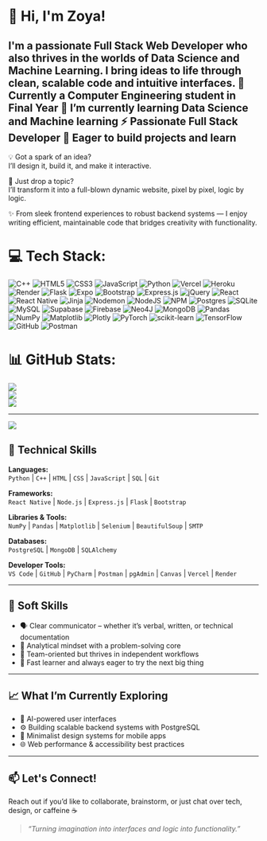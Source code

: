 # 👋 Hi, I'm Zoya!

I'm a passionate **Full Stack Web Developer** who also thrives in the worlds of **Data Science** and **Machine Learning**. I bring ideas to life through clean, scalable code and intuitive interfaces.
🔭 Currently a Computer Engineering student in Final Year
🌱 I’m currently learning Data Science and Machine learning 
⚡ Passionate Full Stack Developer
🚀 Eager to build projects and learn 
---

💡 Got a spark of an idea?  
I’ll design it, build it, and make it interactive.  

🎯 Just drop a topic?  
I’ll transform it into a full-blown dynamic website, pixel by pixel, logic by logic.

✨ From sleek frontend experiences to robust backend systems — I enjoy writing efficient, maintainable code that bridges creativity with functionality.


# 💻 Tech Stack:
![C++](https://img.shields.io/badge/c++-%2300599C.svg?style=for-the-badge&logo=c%2B%2B&logoColor=white) ![HTML5](https://img.shields.io/badge/html5-%23E34F26.svg?style=for-the-badge&logo=html5&logoColor=white) ![CSS3](https://img.shields.io/badge/css3-%231572B6.svg?style=for-the-badge&logo=css3&logoColor=white) ![JavaScript](https://img.shields.io/badge/javascript-%23323330.svg?style=for-the-badge&logo=javascript&logoColor=%23F7DF1E) ![Python](https://img.shields.io/badge/python-3670A0?style=for-the-badge&logo=python&logoColor=ffdd54) ![Vercel](https://img.shields.io/badge/vercel-%23000000.svg?style=for-the-badge&logo=vercel&logoColor=white) ![Heroku](https://img.shields.io/badge/heroku-%23430098.svg?style=for-the-badge&logo=heroku&logoColor=white) ![Render](https://img.shields.io/badge/Render-%46E3B7.svg?style=for-the-badge&logo=render&logoColor=white) ![Flask](https://img.shields.io/badge/flask-%23000.svg?style=for-the-badge&logo=flask&logoColor=white) ![Expo](https://img.shields.io/badge/expo-1C1E24?style=for-the-badge&logo=expo&logoColor=#D04A37) ![Bootstrap](https://img.shields.io/badge/bootstrap-%238511FA.svg?style=for-the-badge&logo=bootstrap&logoColor=white) ![Express.js](https://img.shields.io/badge/express.js-%23404d59.svg?style=for-the-badge&logo=express&logoColor=%2361DAFB) ![jQuery](https://img.shields.io/badge/jquery-%230769AD.svg?style=for-the-badge&logo=jquery&logoColor=white) ![React](https://img.shields.io/badge/react-%2320232a.svg?style=for-the-badge&logo=react&logoColor=%2361DAFB) ![React Native](https://img.shields.io/badge/react_native-%2320232a.svg?style=for-the-badge&logo=react&logoColor=%2361DAFB) ![Jinja](https://img.shields.io/badge/jinja-white.svg?style=for-the-badge&logo=jinja&logoColor=black) ![Nodemon](https://img.shields.io/badge/NODEMON-%23323330.svg?style=for-the-badge&logo=nodemon&logoColor=%BBDEAD) ![NodeJS](https://img.shields.io/badge/node.js-6DA55F?style=for-the-badge&logo=node.js&logoColor=white) ![NPM](https://img.shields.io/badge/NPM-%23CB3837.svg?style=for-the-badge&logo=npm&logoColor=white) ![Postgres](https://img.shields.io/badge/postgres-%23316192.svg?style=for-the-badge&logo=postgresql&logoColor=white) ![SQLite](https://img.shields.io/badge/sqlite-%2307405e.svg?style=for-the-badge&logo=sqlite&logoColor=white) ![MySQL](https://img.shields.io/badge/mysql-4479A1.svg?style=for-the-badge&logo=mysql&logoColor=white) ![Supabase](https://img.shields.io/badge/Supabase-3ECF8E?style=for-the-badge&logo=supabase&logoColor=white) ![Firebase](https://img.shields.io/badge/firebase-a08021?style=for-the-badge&logo=firebase&logoColor=ffcd34) ![Neo4J](https://img.shields.io/badge/Neo4j-008CC1?style=for-the-badge&logo=neo4j&logoColor=white) ![MongoDB](https://img.shields.io/badge/MongoDB-%234ea94b.svg?style=for-the-badge&logo=mongodb&logoColor=white) ![Pandas](https://img.shields.io/badge/pandas-%23150458.svg?style=for-the-badge&logo=pandas&logoColor=white) ![NumPy](https://img.shields.io/badge/numpy-%23013243.svg?style=for-the-badge&logo=numpy&logoColor=white) ![Matplotlib](https://img.shields.io/badge/Matplotlib-%23ffffff.svg?style=for-the-badge&logo=Matplotlib&logoColor=black) ![Plotly](https://img.shields.io/badge/Plotly-%233F4F75.svg?style=for-the-badge&logo=plotly&logoColor=white) ![PyTorch](https://img.shields.io/badge/PyTorch-%23EE4C2C.svg?style=for-the-badge&logo=PyTorch&logoColor=white) ![scikit-learn](https://img.shields.io/badge/scikit--learn-%23F7931E.svg?style=for-the-badge&logo=scikit-learn&logoColor=white) ![TensorFlow](https://img.shields.io/badge/TensorFlow-%23FF6F00.svg?style=for-the-badge&logo=TensorFlow&logoColor=white) ![GitHub](https://img.shields.io/badge/github-%23121011.svg?style=for-the-badge&logo=github&logoColor=white) ![Postman](https://img.shields.io/badge/Postman-FF6C37?style=for-the-badge&logo=postman&logoColor=white)
# 📊 GitHub Stats:
![](https://github-readme-stats.vercel.app/api?username=ZoyaMomin30&theme=neon&hide_border=false&include_all_commits=false&count_private=false)<br/>
![](https://nirzak-streak-stats.vercel.app/?user=ZoyaMomin30&theme=neon&hide_border=false)<br/>
![](https://github-readme-stats.vercel.app/api/top-langs/?username=ZoyaMomin30&theme=neon&hide_border=false&include_all_commits=false&count_private=false&layout=compact)

---
[![](https://visitcount.itsvg.in/api?id=ZoyaMomin30&icon=0&color=0)](https://visitcount.itsvg.in)

<!-- Proudly created with GPRM ( https://gprm.itsvg.in ) -->
## 🔧 Technical Skills

**Languages:**  
`Python` | `C++` | `HTML` | `CSS` | `JavaScript` | `SQL` | `Git`

**Frameworks:**  
`React Native` | `Node.js` | `Express.js` | `Flask` | `Bootstrap`

**Libraries & Tools:**  
`NumPy` | `Pandas` | `Matplotlib` | `Selenium` | `BeautifulSoup` | `SMTP`

**Databases:**  
`PostgreSQL` | `MongoDB` | `SQLAlchemy`

**Developer Tools:**  
`VS Code` | `GitHub` | `PyCharm` | `Postman` | `pgAdmin` | `Canvas` | `Vercel` | `Render`

---

## 🌱 Soft Skills

- 🗣️ Clear communicator – whether it’s verbal, written, or technical documentation  
- 🧠 Analytical mindset with a problem-solving core  
- 🤝 Team-oriented but thrives in independent workflows  
- 🚀 Fast learner and always eager to try the next big thing

---

## 📈 What I’m Currently Exploring

- 🧠 AI-powered user interfaces  
- ⚙️ Building scalable backend systems with PostgreSQL  
- 🎨 Minimalist design systems for mobile apps  
- 🌐 Web performance & accessibility best practices

---

## 📫 Let's Connect!

Reach out if you’d like to collaborate, brainstorm, or just chat over tech, design, or caffeine ☕  

> _“Turning imagination into interfaces and logic into functionality.”_
